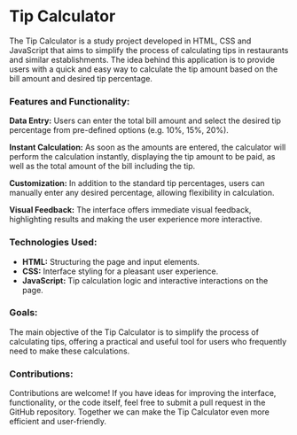 # Tip Calculator

The Tip Calculator is a study project developed in HTML, CSS and JavaScript that aims to simplify the process of calculating tips in restaurants and similar establishments. The idea behind this application is to provide users with a quick and easy way to calculate the tip amount based on the bill amount and desired tip percentage.

### Features and Functionality:

**Data Entry:** Users can enter the total bill amount and select the desired tip percentage from pre-defined options (e.g. 10%, 15%, 20%).

**Instant Calculation:** As soon as the amounts are entered, the calculator will perform the calculation instantly, displaying the tip amount to be paid, as well as the total amount of the bill including the tip.

**Customization:** In addition to the standard tip percentages, users can manually enter any desired percentage, allowing flexibility in calculation.

**Visual Feedback:** The interface offers immediate visual feedback, highlighting results and making the user experience more interactive.

### Technologies Used:

* **HTML:** Structuring the page and input elements.
* **CSS:** Interface styling for a pleasant user experience.
* **JavaScript:** Tip calculation logic and interactive interactions on the page.

### Goals:

The main objective of the Tip Calculator is to simplify the process of calculating tips, offering a practical and useful tool for users who frequently need to make these calculations.

### Contributions:

Contributions are welcome! If you have ideas for improving the interface, functionality, or the code itself, feel free to submit a pull request in the GitHub repository. Together we can make the Tip Calculator even more efficient and user-friendly.
